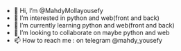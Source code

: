 - 👋 Hi, I’m @MahdyMollayousefy
- 👀 I’m interested in python and web(front and back)
- 🌱 I’m currently learning python and web(front and back)
- 💞️ I’m looking to collaborate on maybe python and web
- 📫 How to reach me : on telegram @mahdy_yousefy

<!---
Mahdyyousefy/Mahdyyousefy is a ✨ special ✨ repository because its `README.md` (this file) appears on your GitHub profile.
You can click the Preview link to take a look at your changes.
--->
